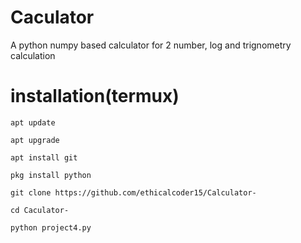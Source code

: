 # Caculator 
A python numpy based calculator for 2 number, log and trignometry calculation
# installation(termux)
```
apt update
```
```
apt upgrade
```
```
apt install git
```
```
pkg install python
```
```
git clone https://github.com/ethicalcoder15/Calculator-
```
```
cd Caculator-
```
```
python project4.py
```
